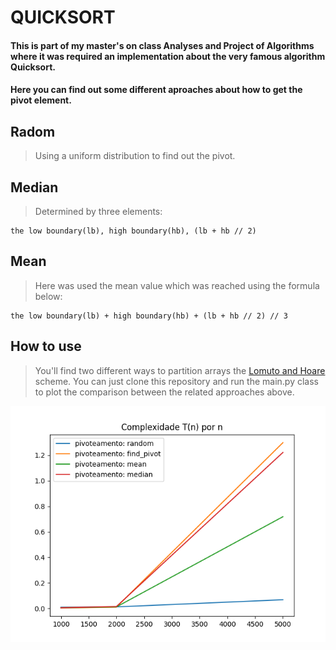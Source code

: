 # QUICKSORT

#### This is part of my master's on class Analyses and Project of Algorithms where it was required an implementation about the very famous algorithm Quicksort.
#### Here you can find out some different aproaches about how to get the pivot element.
## Radom
> Using a uniform distribution to find out the pivot.
## Median
> Determined by three elements:

```
the low boundary(lb), high boundary(hb), (lb + hb // 2)
```

## Mean
> Here was used the mean value which was reached using the formula below:

```
the low boundary(lb) + high boundary(hb) + (lb + hb // 2) // 3
```

## How to use 
> You'll find two different ways to partition arrays the [Lomuto and Hoare](https://en.wikipedia.org/wiki/Quicksort) scheme.
> You can just clone this repository and run the main.py class to plot the comparison between the related approaches above.

![GitHub Logo](https://github.com/leonardogandrade/quicksort/blob/master/resources/comparison.png)